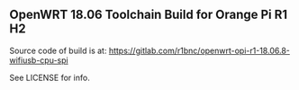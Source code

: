 ## OpenWRT 18.06 Toolchain Build for Orange Pi R1 H2

Source code of build is at: https://gitlab.com/r1bnc/openwrt-opi-r1-18.06.8-wifiusb-cpu-spi

See LICENSE for info.
